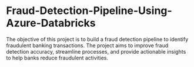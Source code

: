 # Fraud-Detection-Pipeline-Using-Azure-Databricks
The objective of this project is to build a fraud detection pipeline to identify fraudulent banking transactions. The project aims to improve fraud detection accuracy, streamline processes, and provide actionable insights to help banks reduce fraudulent activities.
